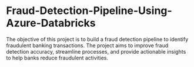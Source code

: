 # Fraud-Detection-Pipeline-Using-Azure-Databricks
The objective of this project is to build a fraud detection pipeline to identify fraudulent banking transactions. The project aims to improve fraud detection accuracy, streamline processes, and provide actionable insights to help banks reduce fraudulent activities.
